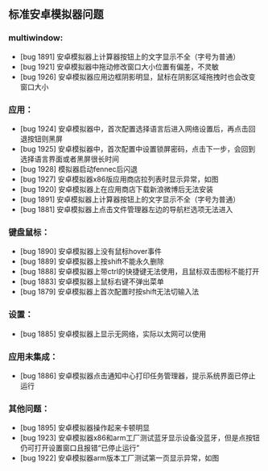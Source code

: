 ## 标准安卓模拟器问题
### multiwindow:
- [bug 1891] 安卓模拟器上计算器按钮上的文字显示不全（字号为普通）
- [bug 1921] 安卓模拟器中拖动修改窗口大小位置有偏差，不灵敏
- [bug 1926] 安卓模拟器应用边框阴影明显，鼠标在阴影区域拖拽时也会改变窗口大小

### 应用：
- [bug 1924] 安卓模拟器中，首次配置选择语言后进入网络设置后，再点击回退按钮则黑屏
- [bug 1925] 安卓模拟器中，首次配置中设置锁屏密码，点击下一步，会回到选择语言界面或者黑屏很长时间
- [bug 1928] 模拟器启动fennec后闪退
- [bug 1927] 安卓模拟器x86版应用商店拉列表时显示异常，如图
- [bug 1920] 安卓模拟器上在应用商店下载新浪微博后无法安装
- [bug 1891] 安卓模拟器上计算器按钮上的文字显示不全（字号为普通）
- [bug 1881] 安卓模拟器上点击文件管理器左边的导航栏选项无法进入

### 键盘鼠标：
- [bug 1890] 安卓模拟器上没有鼠标hover事件
- [bug 1889] 安卓模拟器上按shift不能永久删除
- [bug 1888] 安卓模拟器上带ctrl的快捷键无法使用，且鼠标双击图标不能打开
- [bug 1883] 安卓模拟器上鼠标右键不弹出菜单
- [bug 1879] 安卓模拟器上首次配置时按shift无法切输入法

### 设置：
- [bug 1885] 安卓模拟器上显示无网络，实际以太网可以使用

### 应用未集成：
- [bug 1886] 安卓模拟器点击通知中心打印任务管理器，提示系统界面已停止运行

### 其他问题：
- [bug 1895] 安卓模拟器操作起来卡顿明显
- [bug 1923] 安卓模拟器x86和arm工厂测试蓝牙显示设备没蓝牙，但是点按钮仍可打开设置窗口且报错“已停止运行”
- [bug 1922] 安卓模拟器arm版本工厂测试第一页显示异常，如图
